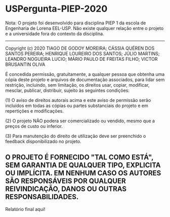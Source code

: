 # USPergunta-PIEP-2020

Nota: O projeto foi desenvolvido para disciplina PIEP 1 da escola de Engenharia de Lorena EEL-USP. Não existe qualquer relação entre o projeto e a universidade fora do contexto da disciplina.

-------------------------------------------------------------------------------------------------------------------
Copyright (c) 2020 TIAGO DE GODOY MOREIRA; CÁSSIA QUÉREN DOS SANTOS PEREIRA; 
HENRIQUE LOUREIRO DOS SANTOS; JÚLIO MARTINS; LEANDRO NOGUEIRA LUCIO; 
MÁRIO PAULO DE FREITAS FILHO; VICTOR BRUSANTIN OLIVA 

 É concedida permissão, gratuitamente, a qualquer pessoa que obtenha uma cópia
 deste projeto e arquivos de documentação associados, para lidar sem restrição, 
 incluindo, sem limitação, os direitos usar, copiar, modificar, mesclar, publicar,
 distribuir, sujeito às seguintes condições:

(1) O aviso de direitos autorais acima e este aviso de permissão serão incluídos em
    todas as cópias ou partes substanciais do projeto e em repertições e modificações.
 
(2) O projeto NÃO podera ser comercializado ou vendido, mesmo que a preços de custo
    ou inferior.

(3) Para manutenção do direito de utilização deve ser preenchido o feedback 
    disponibilizado no projeto.

 O PROJETO É FORNECIDO "TAL COMO ESTÁ", SEM GARANTIA DE QUALQUER TIPO, EXPLICITA OU IMPLÍCITA. 
 EM NENHUM CASO OS AUTORES SÃO RESPONSÁVEIS POR QUALQUER REIVINDICAÇÃO, DANOS OU OUTRAS RESPONSABILIDADES.
 -------------------------------------------------------------------------------------------------------------------
 
 
 Relatório final aqui!
